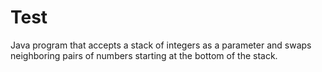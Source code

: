 # Test
Java program that accepts a stack of integers
as a parameter and swaps neighboring pairs of
numbers starting at the bottom of the stack. 
